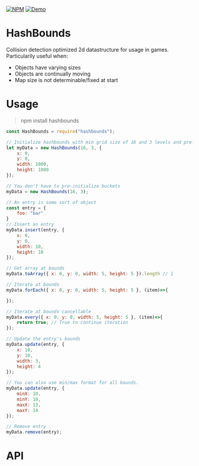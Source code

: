 [![NPM](https://img.shields.io/badge/Module-Npm-blue.svg)](https://www.npmjs.com/package/hashbounds)
[![Demo](https://cloud.githubusercontent.com/assets/13282284/23081424/b7cd5f16-f522-11e6-8fe9-dfdde154340d.png)](https://threeletters.github.io/HashBounds/dist/visual/)

# HashBounds

Collision detection optimized 2d datastructure for usage in games. Particularily useful when:
* Objects have varying sizes
* Objects are continually moving
* Map size is not determinable/fixed at start

# Usage

> npm install hashbounds

```js
const HashBounds = require("hashbounds");

// Initialize hashbounds with min grid size of 16 and 3 levels and pre-initialize buckets in 1000x1000 map.
let myData = new HashBounds(16, 3, {
    x: 0,
    y: 0,
    width: 1000,
    height: 1000
});

// You don't have to pre-initialize buckets
myData = new HashBounds(16, 3);

// An entry is some sort of object
const entry = {
    foo: "bar"
}
// Insert an entry
myData.insert(entry, {
    x: 0,
    y: 0,
    width: 10,
    height: 10
});

// Get array at bounds
myData.toArray({ x: 0, y: 0, width: 5, height: 5 }).length // 1

// Iterate at bounds
myData.forEach({ x: 0, y: 0, width: 5, height: 5 }, (item)=>{

});

// Iterate at bounds cancellable
myData.every({ x: 0, y: 0, width: 5, height: 5 }, (item)=>{
    return true; // True to continue iteration
});

// Update the entry's bounds
myData.update(entry, {
    x: 10,
    y: 10,
    width: 3,
    height: 4
});

// You can also use min/max format for all bounds.
myData.update(entry, {
    minX: 10,
    minY: 10,
    maxX: 13,
    maxY: 14
});

// Remove entry
myData.remove(entry);

```

# API
